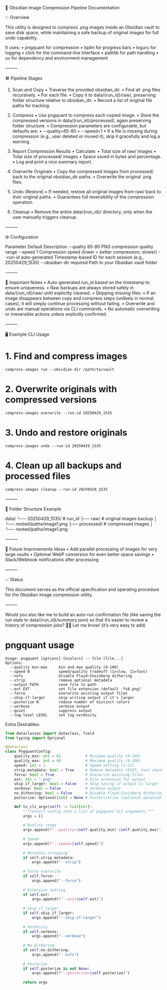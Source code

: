 📄 Obsidian Image Compression Pipeline Documentation

✨ Overview

This utility is designed to compress .png images inside an Obsidian vault to save disk space, while maintaining a safe backup of original images for full undo capability.

It uses:
	•	pngquant for compression
	•	tqdm for progress bars
	•	loguru for logging
	•	click for the command-line interface
	•	pathlib for path handling
	•	uv for dependency and environment management

⸻

🛠️ Pipeline Stages

1. Scan and Copy
	•	Traverse the provided obsidian_dir.
	•	Find all .png files recursively.
	•	For each file:
	•	Copy it to data/{run_id}/raw/, preserving folder structure relative to obsidian_dir.
	•	Record a list of original file paths for tracking.

2. Compress
	•	Use pngquant to compress each copied image.
	•	Store the compressed versions in data/{run_id}/processed/, again preserving folder structure.
	•	Compression parameters are configurable, but defaults are:
	•	--quality=65-80
	•	--speed=1
	•	If a file is missing during compression (e.g., user deleted or moved it), skip it gracefully and log a warning.

3. Report Compression Results
	•	Calculate:
	•	Total size of raw/ images
	•	Total size of processed/ images
	•	Space saved in bytes and percentage.
	•	Log and print a nice summary report.

4. Overwrite Originals
	•	Copy the compressed images from processed/ back to the original obsidian_dir paths.
	•	Overwrite the original .png files.

5. Undo (Restore)
	•	If needed, restore all original images from raw/ back to their original paths.
	•	Guarantees full reversibility of the compression operation.

6. Cleanup
	•	Remove the entire data/{run_id}/ directory, only when the user manually triggers cleanup.

⸻

⚙️ Configuration

Parameter	Default	Description
--quality	65-80	PNG compression quality range
--speed	1	Compression speed (lower = better compression, slower)
--run-id	auto-generated	Timestamp-based ID for each session (e.g., 20250429_1535)
--obsidian-dir	required	Path to your Obsidian vault folder



⸻

🧹 Important Notes
	•	Auto-generated run_id based on the timestamp to ensure uniqueness.
	•	Raw backups are always stored safely in data/{run_id}/raw/ until explicitly cleaned.
	•	Skipping missing files:
	•	If an image disappears between copy and compress steps (unlikely in normal cases), it will simply continue processing without failing.
	•	Overwrite and undo are manual operations via CLI commands.
	•	No automatic overwriting or irreversible actions unless explicitly confirmed.

⸻

🖥️ Example CLI Usage

# 1. Find and compress images
`compress-images run --obsidian-dir /path/to/vault`

# 2. Overwrite originals with compressed versions
`compress-images overwrite --run-id 20250429_1535`

# 3. Undo and restore originals
`compress-images undo --run-id 20250429_1535`

# 4. Clean up all backups and processed files
`compress-images cleanup --run-id 20250429_1535`



⸻

📂 Folder Structure Example

data/
└── 20250429_1535/        # run_id
    ├── raw/              # original images backup
    │   └── nested/paths/image1.png
    ├── processed/        # compressed images
    │   └── nested/paths/image1.png



⸻

📢 Future Improvements Ideas
	•	Add parallel processing of images for very large vaults
	•	Optional WebP conversion for even better space savings
	•	Slack/Webhook notifications after processing

⸻

✅ Status

This document serves as the official specification and operating procedure for the Obsidian image compression utility.

⸻

Would you also like me to build an auto-run confirmation file (like saving the run stats to data/{run_id}/summary.json) so that it’s easier to review a history of compression jobs? 📄🚀
Let me know! (it’s very easy to add)

# pngquant usage
```
Usage: pngquant [options] [ncolors] -- file [file...]
Options:
  --quality min-max     min and max quality (0-100)
  --speed N             speed/quality tradeoff (1=slow, 11=fast)
  --nofs                disable Floyd–Steinberg dithering
  --strip               remove optional metadata
  --output PATH         save file to path
  --ext EXT             set file extension (default -fs8.png)
  --force               overwrite existing output files
  --skip-if-larger      skip writing output if it's larger
  --posterize N         reduce number of distinct colors
  --verbose             verbose output
  --quiet               suppress output
  --log-level LEVEL     set log verbosity
```

Extra Desirables:
```python
from dataclasses import dataclass, field
from typing import Optional

@dataclass
class PngquantConfig:
    quality_min: int = 65           # Minimum quality (0-100)
    quality_max: int = 80           # Maximum quality (0-100)
    speed: int = 1                  # Speed setting (1-11)
    strip_metadata: bool = True     # Remove metadata (EXIF, text chunks, etc.)
    force: bool = True              # Overwrite existing files
    ext: str = ".png"               # File extension for output
    skip_if_larger: bool = False    # Skip saving if output is larger
    verbose: bool = False           # Verbose output
    no_dithering: bool = False      # Disable Floyd–Steinberg dithering
    posterize: Optional[int] = None # Posterization (optional advanced setting)

    def to_cli_args(self) -> list[str]:
        """Convert config into a list of pngquant CLI arguments."""
        args = []
        
        # Quality range
        args.append(f"--quality={self.quality_min}-{self.quality_max}")
        
        # Speed
        args.append(f"--speed={self.speed}")
        
        # Metadata stripping
        if self.strip_metadata:
            args.append("--strip")
        
        # Force overwrite
        if self.force:
            args.append("--force")
        
        # Extension setting
        if self.ext:
            args.append(f"--ext={self.ext}")
        
        # Skip if larger
        if self.skip_if_larger:
            args.append("--skip-if-larger")
        
        # Verbosity
        if self.verbose:
            args.append("--verbose")
        
        # No dithering
        if self.no_dithering:
            args.append("--nofs")
        
        # Posterize
        if self.posterize is not None:
            args.append(f"--posterize={self.posterize}")
        
        return args
```
